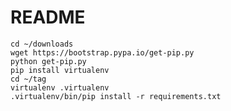 # README #

	cd ~/downloads
	wget https://bootstrap.pypa.io/get-pip.py
	python get-pip.py
	pip install virtualenv
    cd ~/tag
	virtualenv .virtualenv
	.virtualenv/bin/pip install -r requirements.txt
